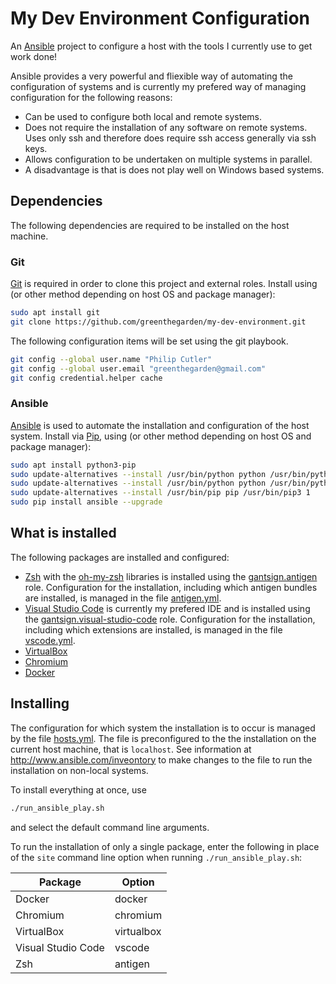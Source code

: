 # My Dev Environment Configuration

An [Ansible](http://www.ansible.com) project to configure a host with the tools I currently use to get work done!

Ansible provides a very powerful and fliexible way of automating the configuration of systems and is currently my prefered way of managing configuration for the following reasons:

* Can be used to configure both local and remote systems.
* Does not require the installation of any software on remote systems. Uses only ssh and therefore does require ssh access generally via ssh keys.
* Allows configuration to be undertaken on multiple systems in parallel.
* A disadvantage is that is does not play well on Windows based systems.

## Dependencies

The following dependencies are required to be installed on the host machine.

### Git

[Git](https://git-scm.com/) is required in order to clone this project and external roles. Install using (or other method depending on host OS and package manager):

```sh
sudo apt install git
git clone https://github.com/greenthegarden/my-dev-environment.git
```

The following configuration items will be set using the git playbook.

```sh
git config --global user.name "Philip Cutler"
git config --global user.email "greenthegarden@gmail.com"
git config credential.helper cache
```
 
### Ansible

[Ansible](https://www.ansible.com/) is used to automate the installation and configuration of the host system. Install via [Pip](https://pypi.org/pip), using (or other method depending on host OS and package manager):

```bash
sudo apt install python3-pip
sudo update-alternatives --install /usr/bin/python python /usr/bin/python2.7 1
sudo update-alternatives --install /usr/bin/python python /usr/bin/python3 2
sudo update-alternatives --install /usr/bin/pip pip /usr/bin/pip3 1
sudo pip install ansible --upgrade
```

## What is installed

The following packages are installed and configured:

* [Zsh](https://www.zsh.org/) with the [oh-my-zsh](https://ohmyz.sh/) libraries is installed using the [gantsign.antigen](https://github.com/gantsign/ansible_role_antigen.git) role. Configuration for the installation, including which antigen bundles are installed, is managed in the file [antigen.yml](antigen.yml).
* [Visual Studio Code](https://code.visualstudio.com/) is currently my prefered IDE and is installed using the [gantsign.visual-studio-code](https://github.com/gantsign/ansible-role-visual-studio-code.git) role. Configuration for the installation, including which extensions are installed, is managed in the file [vscode.yml](vscode.yml).
* [VirtualBox](https://www.virtualbox.org/)
* [Chromium](https://www.chromium.org/)
* [Docker](https://www.docker.com)

## Installing

The configuration for which system the installation is to occur is managed by the file [hosts.yml](hosts.yml). The file is preconfigured to the the installation on the current host machine, that is `localhost`. See information at http://www.ansible.com/inveontory to make changes to the file to run the installation on non-local systems.

To install everything at once, use

```sh
./run_ansible_play.sh
```

and select the default command line arguments.

To run the installation of only a single package, enter the following in place of the `site` command line option when running `./run_ansible_play.sh`:

| Package            | Option     |
| -------            | ---------- |
| Docker             | docker     |
| Chromium           | chromium   |
| VirtualBox         | virtualbox |
| Visual Studio Code | vscode     |
| Zsh                | antigen    |
